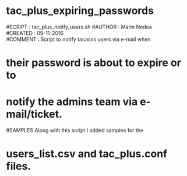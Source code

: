 # tac_plus_expiring_passwords

#SCRIPT  : tac_plus_notify_users.sh
#AUTHOR  : Marin Nedea															
#CREATED : 09-11-2016										
#COMMENT : Script to notify tacacss users via e-mail when 
#		       their password is about to expire or to 
#		       notify the admins team via e-mail/ticket.
#SAMPLES   Along with this script I added samples for the 
#		       users_list.csv and tac_plus.conf files.
